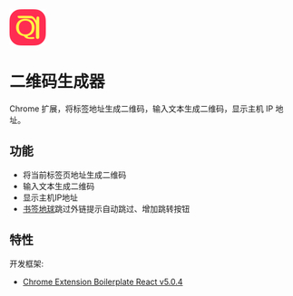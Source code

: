 <img src="src/assets/img/icon-128.png" width="64"/>

# 二维码生成器

Chrome 扩展，将标签地址生成二维码，输入文本生成二维码，显示主机 IP 地址。

## 功能

- 将当前标签页地址生成二维码
- 输入文本生成二维码
- 显示主机IP地址
- [书签地球](https://www.bookmarkearth.cn/)跳过外链提示自动跳过、增加跳转按钮

## 特性

开发框架:

- [Chrome Extension Boilerplate React v5.0.4](https://github.com/lxieyang/chrome-extension-boilerplate-react)
